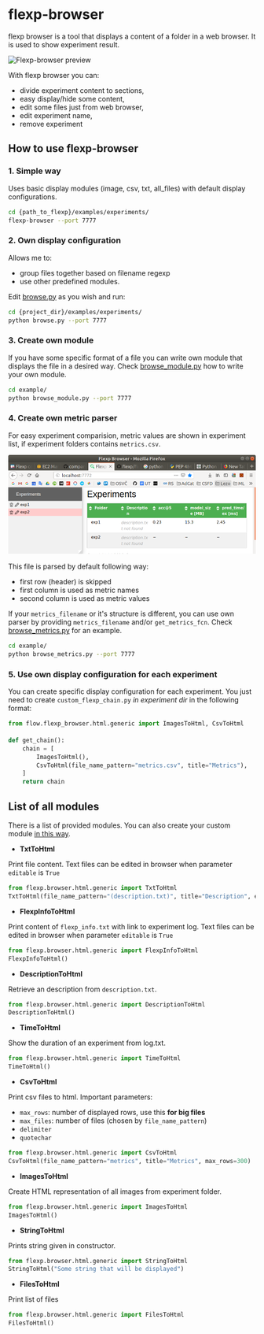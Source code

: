 # flexp-browser
flexp browser is a tool that displays a content of a folder in a web browser. 
It is used to show experiment result. 

![Flexp-browser preview](/browser.png)

With flexp browser you can:
- divide experiment content to sections,
- easy display/hide some content,
- edit some files just from web browser,
- edit experiment name,
- remove experiment

## How to use flexp-browser

### 1. Simple way

Uses basic display modules (image, csv, txt, all_files) with
default display configurations.

```bash
cd {path_to_flexp}/examples/experiments/
flexp-browser --port 7777
```

### 2. Own display configuration
Allows me to:
- group files together based on filename regexp
- use other predefined modules.

Edit [browse.py](/examples/experiments/browse.py) as you wish and run:
```bash
cd {project_dir}/examples/experiments/
python browse.py --port 7777
```

### 3. Create own module
If you have some specific format of a file you can write own module that displays the
file in a desired way. Check [browse_module.py](/examples/experiments/browse_module.py) how to write your own module.


```bash
cd example/
python browse_module.py --port 7777
```

### 4. Create own metric parser
For easy experiment comparision, metric values are shown in experiment list,
if experiment folders contains `metrics.csv`.

![Flexp-browser experiments preview](/browser_experiments.png)

This file is parsed by default following way: 
 - first row (header) is skipped
 - first column is used as metric names
 - second column is used as metric values

If your `metrics_filename` or it's structure is different, you can use own parser
by providing `metrics_filename` and/or `get_metrics_fcn`. 
 Check [browse_metrics.py](/examples/experiments/browse_metrics.py) for an example.

```bash
cd example/
python browse_metrics.py --port 7777
```


### 5. Use own display configuration for each experiment
You can create specific display configuration for each experiment. You just need to create `custom_flexp_chain.py`
_in experiment dir_ in the following format:

```python
from flow.flexp_browser.html.generic import ImagesToHtml, CsvToHtml

def get_chain():
    chain = [
        ImagesToHtml(),
        CsvToHtml(file_name_pattern="metrics.csv", title="Metrics"),
    ]
    return chain
```


## List of all modules

There is a list of provided modules. You can also create your custom module 
[in this way](examples/flexp_browser#3-create-own-module).

* **TxtToHtml**

Print file content. Text files can be edited in browser when parameter `editable` is `True`
```python
from flexp.browser.html.generic import TxtToHtml
TxtToHtml(file_name_pattern="(description.txt)", title="Description", editable=False),
```

* **FlexpInfoToHtml**

Print content of `flexp_info.txt` with link to experiment log. Text files can be edited in browser when
 parameter `editable` is `True`
```python
from flexp.browser.html.generic import FlexpInfoToHtml
FlexpInfoToHtml()
```     

* **DescriptionToHtml**

Retrieve an description from `description.txt`.
```python
from flexp.browser.html.generic import DescriptionToHtml
DescriptionToHtml()
```     

* **TimeToHtml**

Show the duration of an experiment from log.txt.

```python
from flexp.browser.html.generic import TimeToHtml
TimeToHtml()
```     

* **CsvToHtml**

Print csv files to html. Important parameters:
- `max_rows`: number of displayed rows, use this **for big files**
- `max_files`: number of files (chosen by `file_name_pattern`)
- `delimiter`
- `quotechar`

```python
from flexp.browser.html.generic import CsvToHtml
CsvToHtml(file_name_pattern="metrics", title="Metrics", max_rows=300)
```     


* **ImagesToHtml**

Create HTML representation of all images from experiment folder.

```python
from flexp.browser.html.generic import ImagesToHtml
ImagesToHtml()
```    

* **StringToHtml**

Prints string given in constructor.

```python
from flexp.browser.html.generic import StringToHtml
StringToHtml("Some string that will be displayed")
```    

* **FilesToHtml**

Print list of files 

```python
from flexp.browser.html.generic import FilesToHtml
FilesToHtml()
```  


